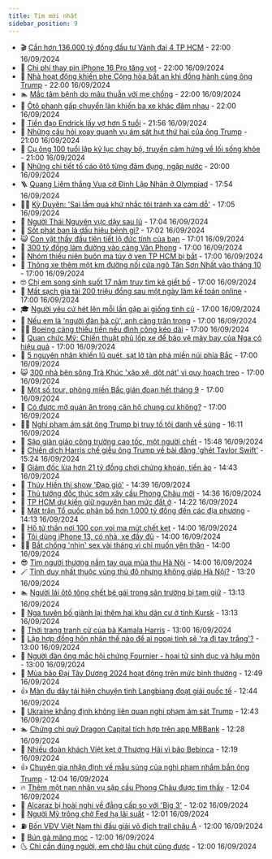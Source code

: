 ```yaml
---
title: Tim mới nhất
sidebar_position: 9
---
```


<!-- vnexpress-tin-moi-nhat:START -->
- 🎬 [Cần hơn 136.000 tỷ đồng đầu tư Vành đai 4 TP HCM](https://vnexpress.net/can-hon-136-000-ty-dong-dau-tu-vanh-dai-4-tp-hcm-4793551.html) - 22:00 16/09/2024
- 🐎 [Chi phí thay pin iPhone 16 Pro tăng vọt](https://vnexpress.net/chi-phi-thay-pin-iphone-16-pro-tang-vot-4793226.html) - 22:00 16/09/2024
- 🦍 [Nhà hoạt động khiến phe Cộng hòa bất an khi đồng hành cùng ông Trump](https://vnexpress.net/nha-hoat-dong-khien-phe-cong-hoa-bat-an-khi-dong-hanh-cung-ong-trump-4792354.html) - 22:00 16/09/2024
- 🏊 [Mắc tâm bệnh do mâu thuẫn với mẹ chồng](https://vnexpress.net/mac-tam-benh-do-mau-thuan-voi-me-chong-4786046.html) - 22:00 16/09/2024
- 🎊 [Ôtô phanh gấp chuyển làn khiến ba xe khác đâm nhau](https://vnexpress.net/oto-phanh-gap-chuyen-lan-khien-ba-xe-khac-dam-nhau-4793246.html) - 22:00 16/09/2024
- 🎃 [Tiền đạo Endrick lấy vợ hơn 5 tuổi](https://vnexpress.net/tien-dao-endrick-lay-vo-hon-5-tuoi-4793606.html) - 21:56 16/09/2024
- 🧰 [Những câu hỏi xoay quanh vụ ám sát hụt thứ hai của ông Trump](https://vnexpress.net/nhung-cau-hoi-xoay-quanh-vu-am-sat-hut-thu-hai-cua-ong-trump-4793604.html) - 21:00 16/09/2024
- 🔭 [Cụ ông 100 tuổi lập kỷ lục chạy bộ, truyền cảm hứng về lối sống khỏe](https://vnexpress.net/cu-ong-100-tuoi-lap-ky-luc-chay-bo-truyen-cam-hung-ve-loi-song-khoe-4793227.html) - 21:00 16/09/2024
- 🫶 [Những chi tiết tố cáo ôtô từng đâm đụng, ngập nước](https://vnexpress.net/nhung-chi-tiet-to-cao-oto-tung-dam-dung-ngap-nuoc-4793550.html) - 20:00 16/09/2024
- 🪜 [Quang Liêm thắng Vua cờ Đinh Lập Nhân ở Olympiad](https://vnexpress.net/quang-liem-thang-vua-co-dinh-lap-nhan-o-olympiad-4793610.html) - 17:54 16/09/2024
- 👨‍🏫 [Kỳ Duyên: &#39;Sai lầm quá khứ nhắc tôi tránh xa cám dỗ&#39;](https://vnexpress.net/ky-duyen-sai-lam-qua-khu-nhac-toi-tranh-xa-cam-do-4793510.html) - 17:05 16/09/2024
- 🎊 [Người Thái Nguyên vực dậy sau lũ](https://vnexpress.net/nguoi-thai-nguyen-vuc-day-sau-lu-4793526.html) - 17:04 16/09/2024
- 🎊 [Sốt phát ban là dấu hiệu bệnh gì?](https://vnexpress.net/sot-phat-ban-la-dau-hieu-benh-gi-4793038.html) - 17:02 16/09/2024
- 😺 [Con vật thấy đầu tiên tiết lộ đức tính của bạn](https://vnexpress.net/con-vat-thay-dau-tien-tiet-lo-duc-tinh-cua-ban-4792466.html) - 17:01 16/09/2024
- 🐘 [300 tỷ đồng làm đường vào cảng Vân Phong](https://vnexpress.net/300-ty-dong-lam-duong-vao-cang-van-phong-4793587.html) - 17:00 16/09/2024
- 🌁 [Nhóm thiếu niên buôn ma túy ở ven TP HCM bị bắt](https://vnexpress.net/nhom-thieu-nien-buon-ma-tuy-o-ven-tp-hcm-bi-bat-4793584.html) - 17:00 16/09/2024
- 🐲 [Thông xe thêm một km đường nối cửa ngõ Tân Sơn Nhất vào tháng 10](https://vnexpress.net/thong-xe-them-mot-km-duong-noi-cua-ngo-tan-son-nhat-vao-thang-10-4793580.html) - 17:00 16/09/2024
- 🤓 [Chị em song sinh suốt 17 năm truy tìm kẻ giết bố](https://vnexpress.net/17-nam-truy-tim-ke-giet-bo-cua-cap-song-sinh-4793544.html) - 17:00 16/09/2024
- 💪 [Mất sạch gia tài 200 triệu đồng sau một ngày làm kế toán online](https://vnexpress.net/mat-sach-gia-tai-200-trieu-dong-sau-mot-ngay-lam-ke-toan-online-4793504.html) - 17:00 16/09/2024
- 🎓 [Người yêu cứ hét lên mỗi lần gặp ai giống tình cũ](https://vnexpress.net/nguoi-yeu-cu-het-len-moi-lan-gap-ai-giong-tinh-cu-4793488.html) - 17:00 16/09/2024
- 🫣 [Nếu em là &#39;người đàn bà cũ&#39;, anh càng trân trọng](https://vnexpress.net/neu-em-la-nguoi-dan-ba-cu-anh-cang-tran-trong-4793417.html) - 17:00 16/09/2024
- 🧑‍💻 [Boeing càng thiếu tiền nếu đình công kéo dài](https://vnexpress.net/boeing-cang-thieu-tien-neu-dinh-cong-keo-dai-4793372.html) - 17:00 16/09/2024
- 🐲 [Quan chức Mỹ: Chiến thuật phủ lốp xe để bảo vệ máy bay của Nga có hiệu quả](https://vnexpress.net/quan-chuc-my-chien-thuat-phu-lop-xe-de-bao-ve-may-bay-cua-nga-co-hieu-qua-4793186.html) - 17:00 16/09/2024
- 🌝 [5 nguyên nhân khiến lũ quét, sạt lở tàn phá miền núi phía Bắc](https://vnexpress.net/5-nguyen-nhan-khien-lu-quet-sat-lo-tan-pha-mien-nui-phia-bac-4793102.html) - 17:00 16/09/2024
- 😺 [300 nhà bên sông Trà Khúc &#39;xập xệ, dột nát&#39; vì quy hoạch treo](https://vnexpress.net/300-nha-ben-song-tra-khuc-xap-xe-dot-nat-vi-quy-hoach-treo-4793042.html) - 17:00 16/09/2024
- 🐎 [Một số tour, phòng miền Bắc gián đoạn hết tháng 9](https://vnexpress.net/mot-so-tour-phong-mien-bac-gian-doan-het-thang-9-4792861.html) - 17:00 16/09/2024
- 🎡 [Có được mở quán ăn trong căn hộ chung cư không?](https://vnexpress.net/co-duoc-mo-quan-an-trong-can-ho-chung-cu-khong-4788516.html) - 17:00 16/09/2024
- 👨‍🏫 [Nghi phạm ám sát ông Trump bị truy tố tội danh về súng](https://vnexpress.net/nghi-pham-am-sat-ong-trump-bi-truy-to-toi-danh-ve-sung-4793601.html) - 16:11 16/09/2024
- 🦆 [Sập giàn giáo công trường cao tốc, một người chết](https://vnexpress.net/sap-gian-giao-cong-truong-cao-toc-mot-nguoi-chet-4793599.html) - 15:48 16/09/2024
- 🚦 [Chiến dịch Harris chế giễu ông Trump về bài đăng &#39;ghét Taylor Swift&#39;](https://vnexpress.net/chien-dich-harris-che-gieu-ong-trump-ve-bai-dang-ghet-taylor-swift-4793590.html) - 15:24 16/09/2024
- 💫 [Giám đốc lừa hơn 21 tỷ đồng chơi chứng khoán, tiền ảo](https://vnexpress.net/giam-doc-lua-hon-21-ty-dong-choi-chung-khoan-tien-ao-4793594.html) - 14:43 16/09/2024
- 🎉 [Thúy Hiền thi show &#39;Đạp gió&#39;](https://vnexpress.net/thuy-hien-thi-show-dap-gio-4793574.html) - 14:39 16/09/2024
- 🌋 [Thủ tướng đốc thúc sớm xây cầu Phong Châu mới](https://vnexpress.net/thu-tuong-doc-thuc-som-xay-cau-phong-chau-moi-4793591.html) - 14:36 16/09/2024
- 🤖 [TP HCM dự kiến giữ nguyên hạn mức đất ở](https://vnexpress.net/tp-hcm-du-kien-giu-nguyen-han-muc-dat-o-4793582.html) - 14:22 16/09/2024
- 🦏 [Mặt trận Tổ quốc phân bổ hơn 1.000 tỷ đồng đến các địa phương](https://vnexpress.net/mat-tran-to-quoc-phan-bo-hon-1-000-ty-dong-den-cac-dia-phuong-4793575.html) - 14:13 16/09/2024
- 🦩 [Hố tử thần nơi 100 con voi ma mút chết kẹt](https://vnexpress.net/ho-tu-than-noi-100-con-voi-ma-mut-chet-ket-4793571.html) - 14:00 16/09/2024
- 👺 [Tôi dùng iPhone 13, có nhà, xe đầy đủ](https://vnexpress.net/toi-dung-iphone-13-co-nha-xe-day-du-4793508.html) - 14:00 16/09/2024
- 🧑‍🏫 [Bắt chồng &#39;nhịn&#39; sex vài tháng vì chỉ muốn yên thân](https://vnexpress.net/bat-chong-nhin-sex-vai-thang-vi-chi-muon-yen-than-4793351.html) - 14:00 16/09/2024
- 😎 [Tìm người thương nắm tay qua mùa thu Hà Nội](https://vnexpress.net/tim-nguoi-thuong-nam-tay-qua-mua-thu-ha-noi-4793324.html) - 14:00 16/09/2024
- 🪄 [Tỉnh duy nhất thuộc vùng thủ đô nhưng không giáp Hà Nội?](https://vnexpress.net/tinh-duy-nhat-thuoc-vung-thu-do-nhung-khong-giap-ha-noi-4793554.html) - 13:20 16/09/2024
- 🏊 [Người lái ôtô tông chết bé gái trong sân trường bị tạm giữ](https://vnexpress.net/nguoi-lai-oto-tong-chet-be-gai-trong-san-truong-bi-tam-giu-4793577.html) - 13:13 16/09/2024
- 💃 [Nga tuyên bố giành lại thêm hai khu dân cư ở tỉnh Kursk](https://vnexpress.net/nga-tuyen-bo-gianh-lai-them-hai-khu-dan-cu-o-tinh-kursk-4793548.html) - 13:13 16/09/2024
- 🦆 [Thời trang tranh cử của bà Kamala Harris](https://vnexpress.net/thoi-trang-tranh-cu-cua-ba-kamala-harris-4793366.html) - 13:00 16/09/2024
- 🎊 [Lập hợp đồng hôn nhân thế nào để ai ngoại tình sẽ &#39;ra đi tay trắng&#39;?](https://vnexpress.net/lap-hop-dong-hon-nhan-the-nao-de-ai-ngoai-tinh-se-ra-di-tay-trang-4793341.html) - 13:00 16/09/2024
- 👺 [Người đàn ông mắc hội chứng Fournier - hoại tử sinh dục và hậu môn](https://vnexpress.net/nguoi-dan-ong-mac-hoi-chung-fournier-hoai-tu-sinh-duc-va-hau-mon-4793265.html) - 13:00 16/09/2024
- 🎡 [Mùa bão Đại Tây Dương 2024 hoạt động trên mức bình thường](https://vnexpress.net/mua-bao-dai-tay-duong-2024-hoat-dong-tren-muc-binh-thuong-4793470.html) - 12:49 16/09/2024
- 👍 [Màn đu dây tái hiện chuyện tình Langbiang đoạt giải quốc tế](https://vnexpress.net/man-du-day-tai-hien-chuyen-tinh-langbiang-doat-giai-quoc-te-4793424.html) - 12:44 16/09/2024
- 🐎 [Ukraine khẳng định không liên quan nghi phạm ám sát Trump](https://vnexpress.net/ukraine-khang-dinh-khong-lien-quan-nghi-pham-am-sat-trump-4793566.html) - 12:43 16/09/2024
- 🏊 [Chứng chỉ quỹ Dragon Capital tích hợp trên app MBBank](https://vnexpress.net/chung-chi-quy-dragon-capital-tich-hop-tren-app-mbbank-4792450.html) - 12:28 16/09/2024
- 🦩 [Nhiều đoàn khách Việt kẹt ở Thượng Hải vì bão Bebinca](https://vnexpress.net/nhieu-doan-khach-viet-ket-o-thuong-hai-vi-bao-bebinca-4793452.html) - 12:19 16/09/2024
- 👍 [Chuyên gia nhận định về mẫu súng của nghi phạm nhắm bắn ông Trump](https://vnexpress.net/chuyen-gia-nhan-dinh-ve-mau-sung-cua-nghi-pham-nham-ban-ong-trump-4793301.html) - 12:04 16/09/2024
- 🔥 [Thêm một nạn nhân vụ sập cầu Phong Châu được tìm thấy](https://vnexpress.net/them-mot-nan-nhan-vu-sap-cau-phong-chau-duoc-tim-thay-4793568.html) - 12:04 16/09/2024
- 💄 [Alcaraz bị hoài nghi về đẳng cấp so với &#39;Big 3&#39;](https://vnexpress.net/alcaraz-bi-hoai-nghi-ve-dang-cap-so-voi-big-3-4793552.html) - 12:02 16/09/2024
- 🤡 [Người Mỹ trông chờ Fed hạ lãi suất](https://vnexpress.net/nguoi-my-trong-cho-fed-ha-lai-suat-4793483.html) - 12:01 16/09/2024
- ⛽️ [Bốn VĐV Việt Nam thi đấu giải vô địch trail châu Á](https://vnexpress.net/bon-vdv-viet-nam-thi-dau-giai-vo-dich-trail-chau-a-4793503.html) - 12:00 16/09/2024
- 🚀 [Bún gà măng mọc](https://vnexpress.net/bun-ga-mang-moc-4793484.html) - 12:00 16/09/2024
- 🌜 [Chỉ cần đúng người, em chờ lâu chút cũng được](https://vnexpress.net/chi-can-dung-nguoi-em-cho-lau-chut-cung-duoc-4793322.html) - 12:00 16/09/2024<!-- vnexpress-tin-moi-nhat:END -->
